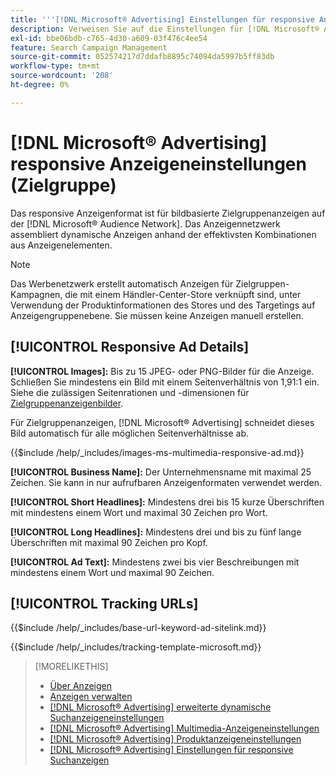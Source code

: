 ```yaml
---
title: '''[!DNL Microsoft® Advertising] Einstellungen für responsive Anzeigen'
description: Verweisen Sie auf die Einstellungen für [!DNL Microsoft® Advertising] responsive Anzeigen.
exl-id: bbe06bdb-c765-4d30-a609-03f476c4ee54
feature: Search Campaign Management
source-git-commit: 052574217d7ddafb8895c74094da5997b5ff83db
workflow-type: tm+mt
source-wordcount: '208'
ht-degree: 0%

---
```


# [!DNL Microsoft® Advertising] responsive Anzeigeneinstellungen (Zielgruppe)

Das responsive Anzeigenformat ist für bildbasierte Zielgruppenanzeigen auf der [!DNL Microsoft® Audience Network]. Das Anzeigennetzwerk assembliert dynamische Anzeigen anhand der effektivsten Kombinationen aus Anzeigenelementen.

>[!NOTE]
>
>Das Werbenetzwerk erstellt automatisch Anzeigen für Zielgruppen-Kampagnen, die mit einem Händler-Center-Store verknüpft sind, unter Verwendung der Produktinformationen des Stores und des Targetings auf Anzeigengruppenebene. Sie müssen keine Anzeigen manuell erstellen.

## [!UICONTROL Responsive Ad Details]

**[!UICONTROL Images]:** Bis zu 15 JPEG- oder PNG-Bilder für die Anzeige. Schließen Sie mindestens ein Bild mit einem Seitenverhältnis von 1,91:1 ein. Siehe die zulässigen Seitenrationen und -dimensionen für [Zielgruppenanzeigenbilder](https://help.ads.microsoft.com/#apex/ads/en/56912/0).

Für Zielgruppenanzeigen, [!DNL Microsoft® Advertising] schneidet dieses Bild automatisch für alle möglichen Seitenverhältnisse ab.

<!-- Instructions -->

{{$include /help/_includes/images-ms-multimedia-responsive-ad.md}}

**[!UICONTROL Business Name]:** Der Unternehmensname mit maximal 25 Zeichen. Sie kann in nur aufrufbaren Anzeigenformaten verwendet werden.

**[!UICONTROL Short Headlines]:** Mindestens drei bis 15 kurze Überschriften mit mindestens einem Wort und maximal 30 Zeichen pro Wort.

**[!UICONTROL Long Headlines]:** Mindestens drei und bis zu fünf lange Überschriften mit maximal 90 Zeichen pro Kopf.

**[!UICONTROL Ad Text]:** Mindestens zwei bis vier Beschreibungen mit mindestens einem Wort und maximal 90 Zeichen.

## [!UICONTROL Tracking URLs]

<!-- **[!UICONTROL Base URl]:** -->

{{$include /help/_includes/base-url-keyword-ad-sitelink.md}}

<!-- **[!UICONTROL Tracking Template]:** -->

{{$include /help/_includes/tracking-template-microsoft.md}}

>[!MORELIKETHIS]
>
>* [Über Anzeigen](ad-about.md)
>* [Anzeigen verwalten](ad-manage.md)
>* [[!DNL Microsoft® Advertising] erweiterte dynamische Suchanzeigeneinstellungen](ad-settings-microsoft-dsa.md)
>* [[!DNL Microsoft® Advertising] Multimedia-Anzeigeneinstellungen](ad-settings-microsoft-multimedia.md)
>* [[!DNL Microsoft® Advertising] Produktanzeigeneinstellungen](ad-settings-microsoft-product.md)
>* [[!DNL Microsoft® Advertising] Einstellungen für responsive Suchanzeigen](ad-settings-microsoft-rsa.md)
